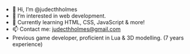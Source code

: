 - 👋 Hi, I’m @judecthholmes
- 👀 I’m interested in web development.
- 🌱 Currently learning HTML, CSS, JavaScript & more!
- 📫 Contact me: judecthholmes@gmail.com
- Previous game developer, proficient in Lua & 3D modelling. (7 years experience)

